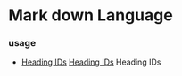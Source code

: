 # Mark down Language

### usage

- [Heading IDs](#aaheading-ids)	<a href="#heading-ids">Heading IDs</a>	Heading IDs